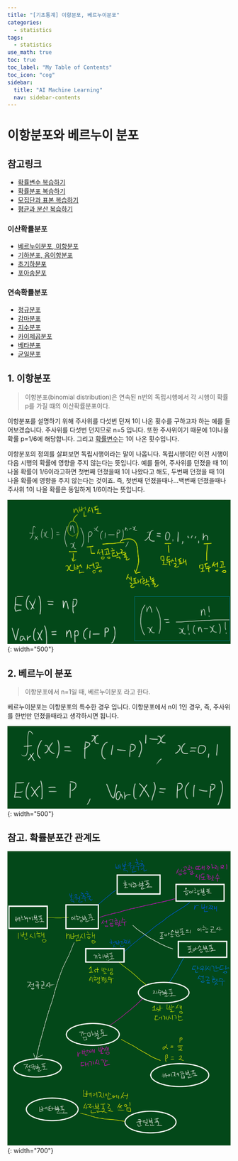 ```yaml
---
title: "[기초통계] 이항분포, 베르누이분포" 
categories:
  - statistics
tags:
  - statistics
use_math: true
toc: true
toc_label: "My Table of Contents"
toc_icon: "cog"
sidebar:
  title: "AI Machine Learning"
  nav: sidebar-contents
---
```


# 이항분포와 베르누이 분포

## 참고링크 
* [확률변수 복습하기](https://losskatsu.github.io/statistics/random-variable/)
* [확률분포 복습하기](https://losskatsu.github.io/statistics/prob-distribution/)
* [모집단과 표본 복습하기](https://losskatsu.github.io/statistics/population-sample/)
* [평균과 분산 복습하기](https://losskatsu.github.io/statistics/mean-vairance/) 
### 이산확률분포
* [베르누이분포, 이항분포](https://losskatsu.github.io/statistics/binomial/) 
* [기하분포, 음이항분포](https://losskatsu.github.io/statistics/geometric-negative/)
* [초기하분포](https://losskatsu.github.io/statistics/hypergeometric/)
* [포아송분포](https://losskatsu.github.io/statistics/poisson/)
### 연속확률분포
* [정규분포](https://losskatsu.github.io/statistics/normaldist/)
* [감마분포](https://losskatsu.github.io/statistics/gammadist/)
* [지수분포](https://losskatsu.github.io/statistics/exponentialdist/)
* [카이제곱분포](https://losskatsu.github.io/statistics/chisquareddist/)
* [베타분포](https://losskatsu.github.io/statistics/betadist/)
* [균일분포](https://losskatsu.github.io/statistics/uniformdist/)

## 1. 이항분포

> 이항분포(binomial distribution)은 연속된 n번의 독립시행에서 각 시행이 확률 p를 가질 떄의 이산확률분포이다. 

이항분포를 설명하기 위해 주사위를 다섯번 던져 1이 나온 횟수를 구하고자 하는 예를 들어보겠습니다. 
주사위를 다섯번 던지므로  n=5 입니다. 또한 주사위이기 때문에 1이나올 확률 p=1/6에 해당합니다.
그리고 [확률변수](https://losskatsu.github.io/statistics/random-variable/)는 1이 나온 횟수입니다. 

이항분포의 정의를 살펴보면 독립시행이라는 말이 나옵니다. 
독립시행이란 이전 시행이 다음 시행의 확률에 영향을 주지 않는다는 뜻입니다. 
예를 들어, 주사위를 던졌을 때 1이 나올 확률이 1/6이라고하면 첫번째 던졌을때 1이 나왔다고 해도, 
두번째 던졌을 때 1이 나올 확률에 영향을 주지 않는다는 것이죠. 
즉, 첫번째 던졌을때나...백번째 던졌을때나 주사위 1이 나올 확률은 동일하게 1/6이라는 뜻입니다.

![figure01](/assets/images/statistics/binomial/binomial01.jpg){: width="500"}

## 2. 베르누이 분포

> 이항분포에서 n=1일 때, 베르누이분포 라고 한다. 

베르누이분포는 이항분포의 특수한 경우 입니다. 
이항분포에서 n이 1인 경우, 즉, 주사위를 한번만 던졌을때라고 생각하시면 됩니다. 

![figure02](/assets/images/statistics/binomial/binomial02.jpg){: width="500"}

## 참고. 확률분포간 관계도

![figure100](/assets/images/statistics/dist_rel.jpg){: width="700"}

